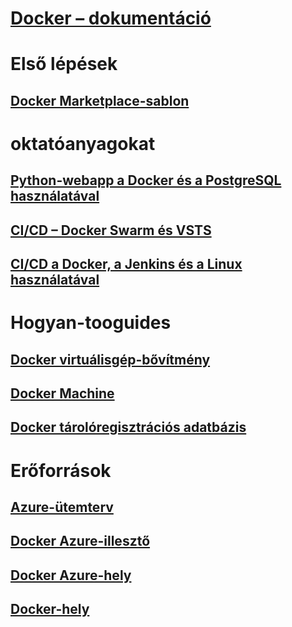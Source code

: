 # [Docker – dokumentáció](index.md)
# Első lépések
## [Docker Marketplace-sablon](https://azuremarketplace.microsoft.com/en-us/marketplace/apps/CanonicalandMSOpenTech.DockerOnUbuntuServer1404LTS)
# oktatóanyagokat
## [Python-webapp a Docker és a PostgreSQL használatával](/azure/app-service-web/app-service-web-tutorial-docker-python-postgresql-app)
## [CI/CD – Docker Swarm és VSTS](/azure/container-service/container-service-docker-swarm-mode-setup-ci-cd-acs-engine)
## [CI/CD a Docker, a Jenkins és a Linux használatával](/azure/virtual-machines/linux/tutorial-jenkins-github-docker-cicd)
# Hogyan-tooguides
## [Docker virtuálisgép-bővítmény](/azure/virtual-machines/linux/dockerextension)
## [Docker Machine](/azure/virtual-machines/linux/docker-machine)
## [Docker tárolóregisztrációs adatbázis](/azure/container-registry/container-registry-get-started-portal)
# Erőforrások
## [Azure-ütemterv](https://azure.microsoft.com/roadmap/)
## [Docker Azure-illesztő](https://docs.docker.com/machine/drivers/azure/)
## [Docker Azure-hely](https://www.docker.com/docker-azure)
## [Docker-hely](https://docker.com)
